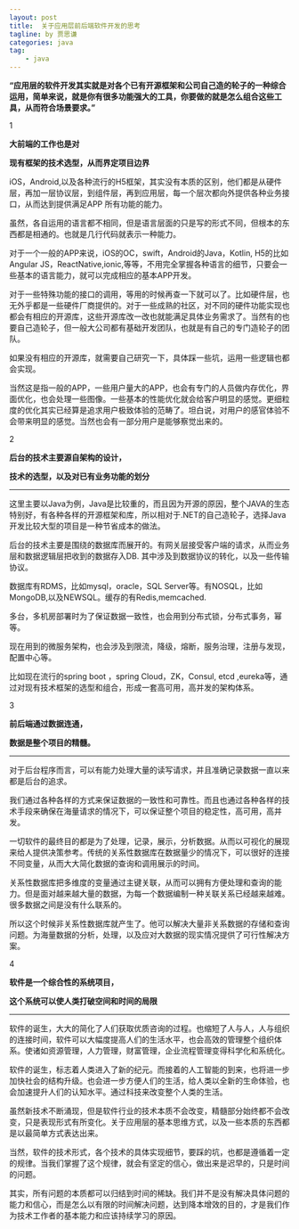 ```yaml
---
layout: post
title:  关于应用层前后端软件开发的思考
tagline: by 贾思谦
categories: java
tag: 
    - java
---
```



**“****应用层的软件开发其实就是对各个已有开源框架和公司自己造的轮子的一种综合运用，简单来说，就是你有很多功能强大的工具，你要做的就是怎么组合这些工具，从而符合场景要求。****”**

1

**大前端的工作也是对**

**现有框架的技术选型，从而界定项目边界**

<!--more-->

iOS，Android,以及各种流行的H5框架，其实没有本质的区别，他们都是从硬件层，再加一层协议层，到组件层，再到应用层，每一个层次都向外提供各种业务接口，从而达到提供满足APP 所有功能的能力。



虽然，各自运用的语言都不相同，但是语言层面的只是写的形式不同，但根本的东西都是相通的。也就是几行代码就表示一种能力。



对于一个一般的APP来说，iOS的OC，swift，Android的Java，Kotlin, H5的比如Angular JS，ReactNative,ionic,等等，不用完全掌握各种语言的细节，只要会一些基本的语言能力，就可以完成相应的基本APP开发。



对于一些特殊功能的接口的调用，等用的时候再查一下就可以了。比如硬件层，也无外乎都是一些硬件厂商提供的。对于一些成熟的社区，对不同的硬件功能实现也都会有相应的开源库，这些开源库改一改也就能满足具体业务需求了。当然有的也要自己造轮子，但一般大公司都有基础开发团队，也就是有自己的专门造轮子的团队。



如果没有相应的开源库，就需要自己研究一下，具体踩一些坑，运用一些逻辑也都会实现。



当然这是指一般的APP，一些用户量大的APP，也会有专门的人员做内存优化，界面优化，也会处理一些图像。一些基本的性能优化就会给客户明显的感觉。更细粒度的优化其实已经算是追求用户极致体验的范畴了。坦白说，对用户的感官体验不会带来明显的感觉。当然也会有一部分用户是能够察觉出来的。



2

**后台的技术主要源自架构的设计，**

**技术的选型，以及对已有业务功能的划分**



------



这里主要以Java为例，Java是比较重的，而且因为开源的原因，整个JAVA的生态特别好，有各种各样的开源框架和库，所以相对于.NET的自己造轮子，选择Java开发比较大型的项目是一种节省成本的做法。





后台的技术主要是围绕的数据库而展开的。有网关层接受客户端的请求，从而业务层和数据逻辑层把收到的数据存入DB. 其中涉及到数据协议的转化，以及一些传输协议。





数据库有RDMS，比如mysql，oracle，SQL Server等。有NOSQL，比如MongoDB,以及NEWSQL。缓存的有Redis,memcached.





多台，多机房部署时为了保证数据一致性，也会用到分布式锁，分布式事务，幂等。





现在用到的微服务架构，也会涉及到限流，降级，熔断，服务治理，注册与发现，配置中心等。





比如现在流行的spring boot ，spring Cloud，ZK，Consul, etcd ,eureka等，通过对现有技术框架的选型和组合，形成一套高可用，高并发的架构体系。







3

**前后端通过数据连通，**

**数据是整个项目的精髓。**





------



对于后台程序而言，可以有能力处理大量的读写请求，并且准确记录数据一直以来都是后台的追求。



我们通过各种各样的方式来保证数据的一致性和可靠性。而且也通过各种各样的技术手段来确保在海量请求的情况下，可以保证整个项目的稳定性，高可用，高并发。



一切软件的最终目的都是为了处理，记录，展示，分析数据。从而以可视化的展现来给人提供决策参考。传统的关系性数据库在数据量少的情况下，可以很好的连接不同变量，从而大大简化数据的查询和调用展示的时间。



关系性数据库把多维度的变量通过主键关联，从而可以拥有方便处理和查询的能力。但是面对越来越大量的数据，为每一个数据编制一种关联关系已经越来越难。很多数据之间是没有什么联系的。



所以这个时候非关系性数据库就产生了。他可以解决大量非关系数据的存储和查询问题。为海量数据的分析，处理，以及应对大数据的现实情况提供了可行性解决方案。



4

**软件是一个综合性的系统项目，**

**这个系统可以使人类打破空间和时间的局限**



------



软件的诞生，大大的简化了人们获取优质咨询的过程。也缩短了人与人，人与组织的连接时间，软件可以大幅度提高人们的生活水平，也会高效的管理整个组织体系。使诸如资源管理，人力管理，财富管理，企业流程管理变得科学化和系统化。



软件的诞生，标志着人类进入了新的纪元。而接着的人工智能的到来，也将进一步加快社会的结构升级。也会进一步方便人们的生活，给人类以全新的生命体验，也会加速提升人们的认知水平。通过科技来改变整个人类的生活。



虽然新技术不断涌现，但是软件行业的技术本质不会改变，精髓部分始终都不会改变，只是表现形式有所变化。关于应用层的基本思维方式，以及一些本质的东西都是以最简单方式表达出来。



当然，软件的技术形式，各个技术的具体实现细节，要踩的坑，也都是遵循着一定的规律。当我们掌握了这个规律，就会有坚定的信心，做出来是迟早的，只是时间的问题。



其实，所有问题的本质都可以归结到时间的稀缺。我们并不是没有解决具体问题的能力和信心，而是怎么以有限的时间解决问题，达到降本增效的目的，才是我们作为技术工作者的基本能力和应该持续学习的原因。

